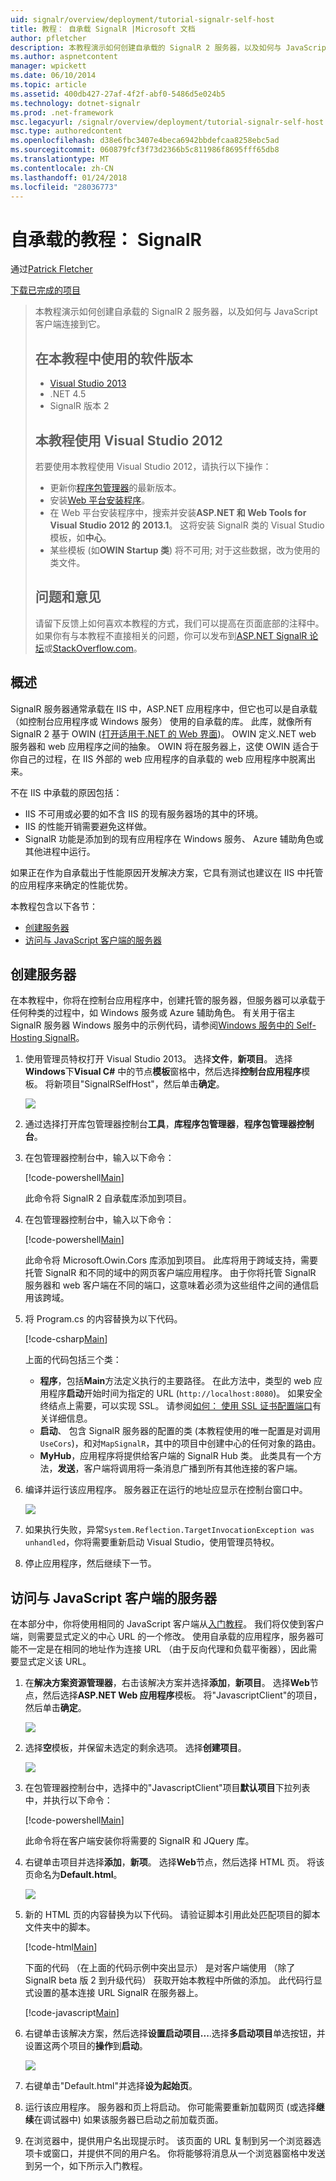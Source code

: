 ```yaml
---
uid: signalr/overview/deployment/tutorial-signalr-self-host
title: 教程： 自承载 SignalR |Microsoft 文档
author: pfletcher
description: 本教程演示如何创建自承载的 SignalR 2 服务器，以及如何与 JavaScript 客户端连接到它。 教程 V 中使用的软件版本...
ms.author: aspnetcontent
manager: wpickett
ms.date: 06/10/2014
ms.topic: article
ms.assetid: 400db427-27af-4f2f-abf0-5486d5e024b5
ms.technology: dotnet-signalr
ms.prod: .net-framework
msc.legacyurl: /signalr/overview/deployment/tutorial-signalr-self-host
msc.type: authoredcontent
ms.openlocfilehash: d38e6fbc3407e4beca6942bbdefcaa8258ebc5ad
ms.sourcegitcommit: 060879fcf3f73d2366b5c811986f8695fff65db8
ms.translationtype: MT
ms.contentlocale: zh-CN
ms.lasthandoff: 01/24/2018
ms.locfileid: "28036773"
---
```

<a name="tutorial-signalr-self-host"></a>自承载的教程： SignalR
====================
通过[Patrick Fletcher](https://github.com/pfletcher)

[下载已完成的项目](http://code.msdn.microsoft.com/SignalR-Self-Host-Sample-6da0f383)

> 本教程演示如何创建自承载的 SignalR 2 服务器，以及如何与 JavaScript 客户端连接到它。
> 
> ## <a name="software-versions-used-in-the-tutorial"></a>在本教程中使用的软件版本
> 
> 
> - [Visual Studio 2013](https://www.microsoft.com/visualstudio/eng/2013-downloads)
> - .NET 4.5
> - SignalR 版本 2
>   
> 
> 
> ## <a name="using-visual-studio-2012-with-this-tutorial"></a>本教程使用 Visual Studio 2012
> 
> 
> 若要使用本教程使用 Visual Studio 2012，请执行以下操作：
> 
> - 更新你[程序包管理器](http://docs.nuget.org/docs/start-here/installing-nuget)的最新版本。
> - 安装[Web 平台安装程序](https://www.microsoft.com/web/downloads/platform.aspx)。
> - 在 Web 平台安装程序中，搜索并安装**ASP.NET 和 Web Tools for Visual Studio 2012 的 2013.1**。 这将安装 SignalR 类的 Visual Studio 模板，如**中心**。
> - 某些模板 (如**OWIN Startup 类**) 将不可用; 对于这些数据，改为使用的类文件。
> 
> 
> ## <a name="questions-and-comments"></a>问题和意见
> 
> 请留下反馈上如何喜欢本教程的方式，我们可以提高在页面底部的注释中。 如果你有与本教程不直接相关的问题，你可以发布到[ASP.NET SignalR 论坛](https://forums.asp.net/1254.aspx/1?ASP+NET+SignalR)或[StackOverflow.com](http://stackoverflow.com/)。


## <a name="overview"></a>概述

SignalR 服务器通常承载在 IIS 中，ASP.NET 应用程序中，但它也可以是自承载 （如控制台应用程序或 Windows 服务） 使用的自承载的库。 此库，就像所有 SignalR 2 基于 OWIN ([打开适用于.NET 的 Web 界面](http://owin.org))。 OWIN 定义.NET web 服务器和 web 应用程序之间的抽象。 OWIN 将在服务器上，这使 OWIN 适合于你自己的过程，在 IIS 外部的 web 应用程序的自承载的 web 应用程序中脱离出来。

不在 IIS 中承载的原因包括：

- IIS 不可用或必要的如不含 IIS 的现有服务器场的其中的环境。
- IIS 的性能开销需要避免这样做。
- SignalR 功能是添加到的现有应用程序在 Windows 服务、 Azure 辅助角色或其他进程中运行。

如果正在作为自承载出于性能原因开发解决方案，它具有测试也建议在 IIS 中托管的应用程序来确定的性能优势。

本教程包含以下各节：

- [创建服务器](#server)
- [访问与 JavaScript 客户端的服务器](#js)

<a id="server"></a>

## <a name="creating-the-server"></a>创建服务器

在本教程中，你将在控制台应用程序中，创建托管的服务器，但服务器可以承载于任何种类的过程中，如 Windows 服务或 Azure 辅助角色。 有关用于宿主 SignalR 服务器 Windows 服务中的示例代码，请参阅[Windows 服务中的 Self-Hosting SignalR](https://code.msdn.microsoft.com/SignalR-self-hosted-in-6ff7e6c3)。

1. 使用管理员特权打开 Visual Studio 2013。 选择**文件**，**新项目**。 选择**Windows**下**Visual C#** 中的节点**模板**窗格中，然后选择**控制台应用程序**模板。 将新项目"SignalRSelfHost"，然后单击**确定**。

    ![](tutorial-signalr-self-host/_static/image1.png)
2. 通过选择打开库包管理器控制台**工具**，**库程序包管理器**，**程序包管理器控制台**。
3. 在包管理器控制台中，输入以下命令：

    [!code-powershell[Main](tutorial-signalr-self-host/samples/sample1.ps1)]

    此命令将 SignalR 2 自承载库添加到项目。
4. 在包管理器控制台中，输入以下命令：

    [!code-powershell[Main](tutorial-signalr-self-host/samples/sample2.ps1)]

    此命令将 Microsoft.Owin.Cors 库添加到项目。 此库将用于跨域支持，需要托管 SignalR 和不同的域中的网页客户端应用程序。 由于你将托管 SignalR 服务器和 web 客户端在不同的端口，这意味着必须为这些组件之间的通信启用该跨域。
5. 将 Program.cs 的内容替换为以下代码。

    [!code-csharp[Main](tutorial-signalr-self-host/samples/sample3.cs)]

    上面的代码包括三个类：

    - **程序**，包括**Main**方法定义执行的主要路径。 在此方法中，类型的 web 应用程序**启动**开始时间为指定的 URL (`http://localhost:8080`)。 如果安全终结点上需要，可以实现 SSL。 请参阅[如何： 使用 SSL 证书配置端口](https://msdn.microsoft.com/library/ms733791.aspx)有关详细信息。
    - **启动**、 包含 SignalR 服务器的配置的类 (本教程使用的唯一配置是对调用`UseCors`)，和对`MapSignalR`，其中的项目中创建中心的任何对象的路由。
    - **MyHub**，应用程序将提供给客户端的 SignalR Hub 类。 此类具有一个方法，**发送**，客户端将调用将一条消息广播到所有其他连接的客户端。
6. 编译并运行该应用程序。 服务器正在运行的地址应显示在控制台窗口中。

    ![](tutorial-signalr-self-host/_static/image2.png)
7. 如果执行失败，异常`System.Reflection.TargetInvocationException was unhandled`，你将需要重新启动 Visual Studio，使用管理员特权。
8. 停止应用程序，然后继续下一节。

<a id="js"></a>

## <a name="accessing-the-server-with-a-javascript-client"></a>访问与 JavaScript 客户端的服务器

在本部分中，你将使用相同的 JavaScript 客户端从[入门教程](../getting-started/tutorial-getting-started-with-signalr.md)。 我们将仅使到客户端，则需要显式定义的中心 URL 的一个修改。 使用自承载的应用程序，服务器可能不一定是在相同的地址作为连接 URL （由于反向代理和负载平衡器），因此需要显式定义该 URL。

1. 在**解决方案资源管理器**，右击该解决方案并选择**添加**，**新项目**。 选择**Web**节点，然后选择**ASP.NET Web 应用程序**模板。 将"JavascriptClient"的项目，然后单击**确定**。

    ![](tutorial-signalr-self-host/_static/image3.png)
2. 选择**空**模板，并保留未选定的剩余选项。 选择**创建项目**。

    ![](tutorial-signalr-self-host/_static/image4.png)
3. 在包管理器控制台中，选择中的"JavascriptClient"项目**默认项目**下拉列表中，并执行以下命令：

    [!code-powershell[Main](tutorial-signalr-self-host/samples/sample4.ps1)]

    此命令将在客户端安装你将需要的 SignalR 和 JQuery 库。
4. 右键单击项目并选择**添加**，**新项**。 选择**Web**节点，然后选择 HTML 页。 将该页命名为**Default.html**。

    ![](tutorial-signalr-self-host/_static/image5.png)
5. 新的 HTML 页的内容替换为以下代码。 请验证脚本引用此处匹配项目的脚本文件夹中的脚本。

    [!code-html[Main](tutorial-signalr-self-host/samples/sample5.html?highlight=31-32)]

    下面的代码 （在上面的代码示例中突出显示） 是对客户端使用 （除了 SignalR beta 版 2 到升级代码） 获取开始本教程中所做的添加。 此代码行显式设置的基本连接 URL SignalR 在服务器上。

    [!code-javascript[Main](tutorial-signalr-self-host/samples/sample6.js)]
6. 右键单击该解决方案，然后选择**设置启动项目...**.选择**多启动项目**单选按钮，并设置这两个项目的**操作**到**启动**。

    ![](tutorial-signalr-self-host/_static/image6.png)
7. 右键单击"Default.html"并选择**设为起始页**。
8. 运行该应用程序。 服务器和页上将启动。 你可能需要重新加载网页 (或选择**继续**在调试器中) 如果该服务器已启动之前加载页面。
9. 在浏览器中，提供用户名出现提示时。 该页面的 URL 复制到另一个浏览器选项卡或窗口，并提供不同的用户名。 你将能够将消息从一个浏览器窗格中发送到另一个，如下所示入门教程。
